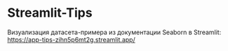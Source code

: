 # Streamlit-Tips
Визуализация датасета-примера из документации Seaborn в Streamlit:
https://app-tips-zihn5p6mt2g.streamlit.app/
